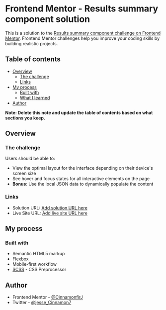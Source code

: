 # Frontend Mentor - Results summary component solution

This is a solution to the [Results summary component challenge on Frontend Mentor](https://www.frontendmentor.io/challenges/results-summary-component-CE_K6s0maV). Frontend Mentor challenges help you improve your coding skills by building realistic projects.

## Table of contents

- [Overview](#overview)
  - [The challenge](#the-challenge)
  - [Links](#links)
- [My process](#my-process)
  - [Built with](#built-with)
  - [What I learned](#what-i-learned)
- [Author](#author)

**Note: Delete this note and update the table of contents based on what sections you keep.**

## Overview

### The challenge

Users should be able to:

- View the optimal layout for the interface depending on their device's screen size
- See hover and focus states for all interactive elements on the page
- **Bonus**: Use the local JSON data to dynamically populate the content

### Links

- Solution URL: [Add solution URL here](https://github.com/CinnamonfirJ/Frontend-Mentor-Results-Summary)
- Live Site URL: [Add live site URL here](https://frontend-mentor-results-summary-omega.vercel.app/)

## My process

### Built with

- Semantic HTML5 markup
- Flexbox
- Mobile-first workflow
- [SCSS](https://sass-lang.com/documentation/) - CSS Preprocessor

## Author

- Frontend Mentor - [@CinnamonfirJ](https://www.frontendmentor.io/profile/CinnamonfirJ)
- Twitter - [@jesse_Cinnamon7](https://x.com/jesse_Cinnamon7?t=FAGMSxDBAP3-s-AiPqWgqg&s=09)
